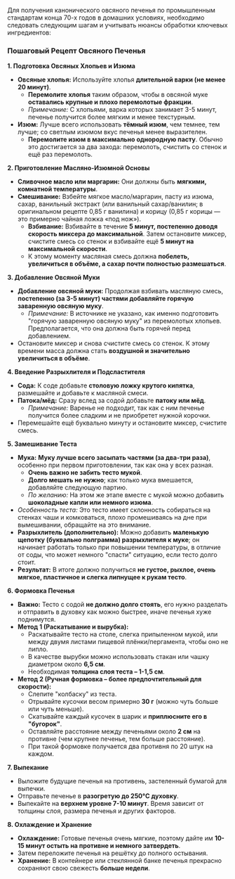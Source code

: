 Для получения канонического овсяного печенья по промышленным стандартам конца 70-х годов в домашних условиях, необходимо следовать следующим шагам и учитывать нюансы обработки ключевых ингредиентов:

### **Пошаговый Рецепт Овсяного Печенья**

**1. Подготовка Овсяных Хлопьев и Изюма**

- **Овсяные хлопья:** Используйте хлопья **длительной варки (не менее 20 минут)**.
    - **Перемолите хлопья** таким образом, чтобы в овсяной муке **оставались крупные и плохо перемолотые фракции**.
    - _Примечание:_ С хлопьями, варка которых занимает 3-5 минут, печенье получится более мягким и менее текстурным.
- **Изюм:** Лучше всего использовать **тёмный изюм**, чем темнее, тем лучше; со светлым изюмом вкус печенья менее выразителен.
    - **Перемолите изюм в максимально однородную пасту**. Обычно это достигается за два захода: перемолоть, счистить со стенок и ещё раз перемолоть.

**2. Приготовление Масляно-Изюмной Основы**

- **Сливочное масло или маргарин:** Они должны быть **мягкими, комнатной температуры**.
- **Смешивание:** Взбейте мягкое масло/маргарин, пасту из изюма, сахар, ванильный экстракт (или ванильный сахар/ванилин; в оригинальном рецепте 0,85 г ванилина) и корицу (0,85 г корицы — это примерно чайная ложка «под нож»).
    - **Взбивание:** Взбивайте в течение **5 минут, постепенно доводя скорость миксера до максимальной**. Затем остановите миксер, счистите смесь со стенок и взбивайте ещё **5 минут на максимальной скорости**.
    - К этому моменту масляная смесь должна **побелеть, увеличиться в объёме, а сахар почти полностью размешаться**.

**3. Добавление Овсяной Муки**

- **Добавление овсяной муки:** Продолжая взбивать масляную смесь, **постепенно (за 3-5 минут) частями добавляйте горячую заваренную овсяную муку**.
    - _Примечание:_ В источнике не указано, как именно подготовить "горячую заваренную овсяную муку" из перемолотых хлопьев. Предполагается, что она должна быть горячей перед добавлением.
- Остановите миксер и снова счистите смесь со стенок. К этому времени масса должна стать **воздушной и значительно увеличиться в объёме**.

**4. Введение Разрыхлителя и Подсластителя**

- **Сода:** К соде добавьте **столовую ложку крутого кипятка**, размешайте и добавьте к масляной смеси.
- **Патока/мёд:** Сразу вслед за содой добавьте **патоку или мёд**.
    - _Примечание:_ Варенье не подходит, так как с ним печенье получится более сладким и не приобретет нужной корочки.
- Перемешайте ещё буквально минуту и остановите миксер, счистите смесь.

**5. Замешивание Теста**

- **Мука:** **Муку лучше всего засыпать частями (за два-три раза)**, особенно при первом приготовлении, так как она у всех разная.
    - **Очень важно не забить тесто мукой**.
    - **Долго мешать не нужно**; как только мука вмешается, добавляйте следующую партию.
    - _По желанию:_ На этом же этапе вместе с мукой можно добавить **шоколадные капли или немного изюма**.
- _Особенность теста:_ Это тесто имеет склонность собираться на стенках чаши и комковаться, плохо промешиваясь на дне при вымешивании, обращайте на это внимание.
- **Разрыхлитель (дополнительно):** Можно добавить **маленькую щепотку (буквально полграмма) разрыхлителя к муке**; он начинает работать только при повышении температуры, в отличие от соды, что может немного "спасти" ситуацию, если тесто долго стоит.
- **Результат:** В итоге должно получиться **не густое, рыхлое, очень мягкое, пластичное и слегка липнущее к рукам тесто**.

**6. Формовка Печенья**

- **Важно:** Тесто с содой **не должно долго стоять**, его нужно разделать и отправить в духовку как можно быстрее, иначе печенья хуже поднимутся.
- **Метод 1 (Раскатывание и вырубка):**
    - Раскатывайте тесто на столе, слегка припыленном мукой, или между двумя листами пищевой плёнки/пергамента, чтобы оно не липло.
    - В качестве вырубки можно использовать стакан или чашку диаметром около **6,5 см**.
    - Необходимая **толщина слоя теста – 1-1,5 см**.
- **Метод 2 (Ручная формовка – более предпочтительный для скорости):**
    - Слепите "колбаску" из теста.
    - Отрывайте кусочки весом примерно **30 г** (можно чуть больше или чуть меньше).
    - Скатывайте каждый кусочек в шарик и **приплюсните его в "бугорок"**.
    - Оставляйте расстояние между печеньями около **2 см** на противне (чем крупнее печенье, тем больше расстояние).
    - При такой формовке получается два противня по 20 штук на каждом.

**7. Выпекание**

- Выложите будущие печенья на противень, застеленный бумагой для выпечки.
- Отправьте печенье в **разогретую до 250°C духовку**.
- Выпекайте на **верхнем уровне 7-10 минут**. Время зависит от толщины слоя, размера печенья и других факторов.

**8. Охлаждение и Хранение**

- **Охлаждение:** Готовые печенья очень мягкие, поэтому дайте им **10-15 минут остыть на противне и немного затвердеть**.
- Затем переложите печенья на решётку до полного остывания.
- **Хранение:** В контейнере или стеклянной банке печенья прекрасно сохраняют свою свежесть **больше недели**.